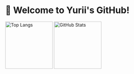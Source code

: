 # 👋 Welcome to Yurii's GitHub!

<div>
  <img height="150px" src="https://github-readme-stats.vercel.app/api/top-langs/?username=Yurii-huang&show_icons=true&theme=transparent&layout=compact" alt="Top Langs" />
  <img height="150px" src="https://github-readme-stats.vercel.app/api?username=Yurii-huang&show_icons=true&theme=transparent" alt="GitHub Stats" />
</div>
